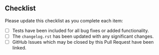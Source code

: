 ## Checklist

Please update this checklist as you complete each item:

- [ ] Tests have been included for all bug fixes or added functionality.
- [ ] The `changelog.rst` has been updated with any significant changes.
- [ ] GitHub Issues which may be closed by this Pull Request have been linked.
